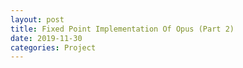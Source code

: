 ```yaml
---
layout: post
title: Fixed Point Implementation Of Opus (Part 2)
date: 2019-11-30
categories: Project
---
```



<!-- more -->
